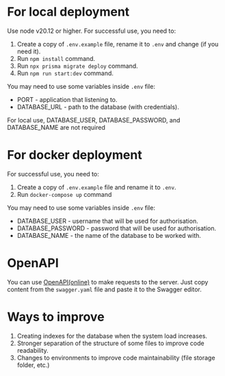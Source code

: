 # For local deployment
Use node v20.12 or higher. For successful use, you need to:
1. Create a copy of `.env.example` file, rename it to `.env` and change (if you need it). 
2. Run `npm install` command.
3. Run `npx prisma migrate deploy` command.
4. Run `npm run start:dev` command.

You may need to use some variables inside `.env` file: 
* PORT - application that listening to.
* DATABASE_URL - path to the database (with credentials).

For local use, DATABASE_USER, DATABASE_PASSWORD, and DATABASE_NAME are not required

# For docker deployment
For successful use, you need to:
1. Create a copy of `.env.example` file and rename it to `.env`. 
2. Run `docker-compose up` command

You may need to use some variables inside `.env` file: 
* DATABASE_USER - username that will be used for authorisation.
* DATABASE_PASSWORD - password that will be used for authorisation.
* DATABASE_NAME - the name of the database to be worked with.

# OpenAPI
You can use [OpenAPI(online)](https://editor.swagger.io/) to make requests to the server. Just copy content from the `swagger.yaml` file and paste it to the Swagger editor.

# Ways to improve
1. Creating indexes for the database when the system load increases.
2. Stronger separation of the structure of some files to improve code readability.
3. Changes to environments to improve code maintainability (file storage folder, etc.)